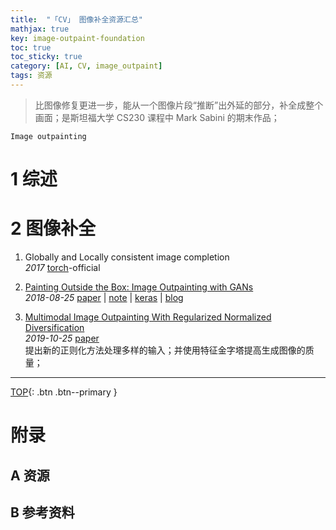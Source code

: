 ```yaml
---
title:  "「CV」 图像补全资源汇总"
mathjax: true
key: image-outpaint-foundation
toc: true
toc_sticky: true
category: [AI, CV, image_outpaint]
tags: 资源
---
```

<span id='head'></span>  
>比图像修复更进一步，能从一个图像片段“推断”出外延的部分，补全成整个画面；是斯坦福大学 CS230 课程中 Mark Sabini 的期末作品；     

`Image outpainting`     

<!--more-->  

# 1 综述

# 2 图像补全
1. Globally and Locally consistent image completion     
*2017* [torch](https://github.com/satoshiiizuka/siggraph2017_inpainting)-official       

1. [Painting Outside the Box: Image Outpainting with GANs](http://cn.arxiv.org/abs/1808.08483)    
*2018-08-25* [paper](https://arxiv.org/abs/1808.08483) | [note](https://cs230.stanford.edu/projects_spring_2018/posters/8265861.pdf) | [keras](https://github.com/bendangnuksung/Image-OutPainting) | [blog](https://www.itcodemonkey.com/article/6793.html)    

1. [Multimodal Image Outpainting With Regularized Normalized Diversification](http://cn.arxiv.org/abs/1910.11481)   
*2019-10-25* [paper](https://arxiv.org/abs/1910.11481)    
提出新的正则化方法处理多样的输入；并使用特征金字塔提高生成图像的质量；     


-------------------  
[TOP](#head){: .btn .btn--primary }



# 附录
## A 资源
## B 参考资料

